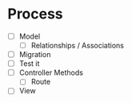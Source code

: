# Process

- [ ] Model
  - [ ] Relationships / Associations
- [ ] Migration
- [ ] Test it
- [ ] Controller Methods
  - [ ] Route
- [ ] View
